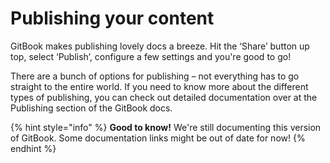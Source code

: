 # Publishing your content

GitBook makes publishing lovely docs a breeze. Hit the ‘Share’ button up top, select ‘Publish’, configure a few settings and you're good to go!

There are a bunch of options for publishing – not everything has to go straight to the entire world. If you need to know more about the different types of publishing, you can check out detailed documentation over at the Publishing section of the GitBook docs.

{% hint style="info" %}
**Good to know!** We're still documenting this version of GitBook. Some documentation links might be out of date for now!
{% endhint %}
